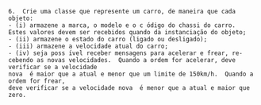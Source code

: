 
	6.  Crie uma classe que represente um carro, de maneira que cada objeto: 
	- (i) armazene a marca, o modelo e o c ́odigo do chassi do carro.  Estes valores devem ser recebidos quando da instanciação do objeto;  
	- (ii) armazene o estado do carro (ligado ou desligado);  
	- (iii) armazene a velocidade atual do carro; 
	- (iv) seja poss ́ıvel receber mensagens para acelerar e frear, re-
	cebendo as novas velocidades.  Quando a ordem for acelerar, deve verificar se a velocidade
	nova  ́e maior que a atual e menor que um limite de 150km/h.  Quando a ordem for frear,
	deve verificar se a velocidade nova  ́e menor que a atual e maior que zero.
